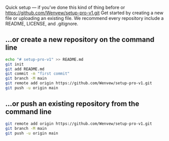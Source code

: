 Quick setup — if you’ve done this kind of thing before
or	
https://github.com/Wenvew/setup-pro-v1.git
Get started by creating a new file or uploading an existing file. We recommend every repository include a README, LICENSE, and .gitignore.

## …or create a new repository on the command line

```bash
echo "# setup-pro-v1" >> README.md
git init
git add README.md
git commit -m "first commit"
git branch -M main
git remote add origin https://github.com/Wenvew/setup-pro-v1.git
git push -u origin main
```

## …or push an existing repository from the command line

```bash
git remote add origin https://github.com/Wenvew/setup-pro-v1.git
git branch -M main
git push -u origin main
```